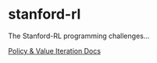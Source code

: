 # stanford-rl
The Stanford-RL programming challenges...

[Policy & Value Iteration Docs](policy-value-iteration/README.md)
